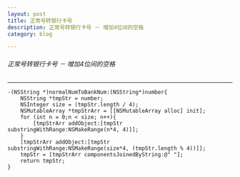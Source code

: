 ```yaml
---
layout: post
title: 正常号转银行卡号
description: 正常号转银行卡号 － 增加4位间的空格
category: blog

---
```

###### 正常号转银行卡号 － 增加4位间的空格
___
    -(NSString *)normalNumToBankNum:(NSString*)number{
        NSString *tmpStr = number;
        NSInteger size = (tmpStr.length / 4);
        NSMutableArray *tmpStrArr = [[NSMutableArray alloc] init];
        for (int n = 0;n < size; n++){
            [tmpStrArr addObject:[tmpStr substringWithRange:NSMakeRange(n*4, 4)]];
        }
        [tmpStrArr addObject:[tmpStr substringWithRange:NSMakeRange(size*4, (tmpStr.length % 4))]];
        tmpStr = [tmpStrArr componentsJoinedByString:@" "];
        return tmpStr;
    }



